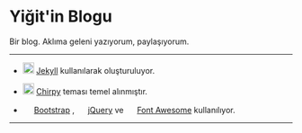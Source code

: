# Yiğit'in Blogu

Bir blog. Aklıma geleni yazıyorum, paylaşıyorum.

---

 - <img src="https://jekyllrb.com/favicon.ico" width="20" height="20"> [Jekyll](https://jekyllrb.com) kullanılarak oluşturuluyor.

 - <img src="https://chirpy.cotes.page/assets/img/favicons/favicon.ico" width="20" height="20"> [Chirpy](https://github.com/cotes2020/jekyll-theme-chirpy) teması temel alınmıştır.

 - <img src="https://getbootstrap.com/docs/5.1/assets/img/favicons/favicon.ico" width="16" height="16"> [Bootstrap](https://getbootstrap.com/) , <img src="https://jquery.com/jquery-wp-content/themes/jquery.com/i/favicon.ico" width="16" height="16"> [jQuery](https://jquery.com/) ve <img src="https://fontawesome.com/favicon.ico" width="16" height="16"> [Font Awesome](https://fontawesome.com/) kullanılıyor.

 ---
